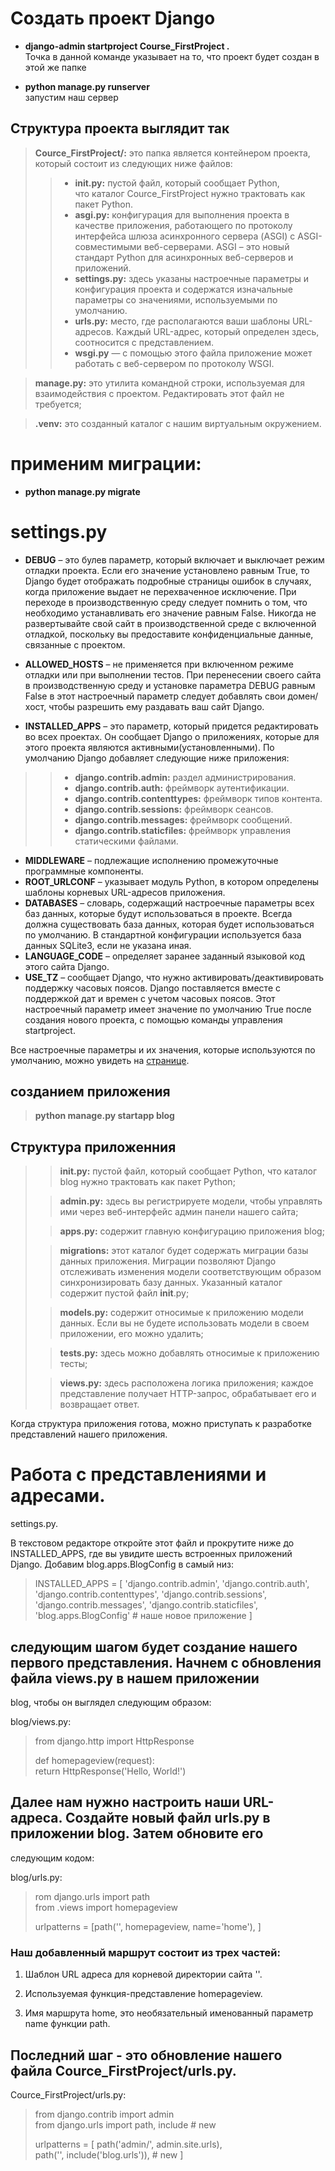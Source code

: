 # Создать проект Django
- **django-admin startproject Course_FirstProject .** \
Точка в данной команде указывает на то, что проект будет создан в этой же папке


- **python manage.py runserver** \
запустим наш сервер


## Структура проекта выглядит так

> **Cource_FirstProject/:**  это папка является контейнером проекта, 
который состоит из следующих ниже файлов:
>>- **__init__.py:** пустой файл, который сообщает Python, 
<br> что каталог Cource_FirstProject нужно трактовать как пакет Python.
>> - **asgi.py:** конфигурация для выполнения проекта в качестве приложения, работающего по протоколу интерфейса шлюза 
асинхронного сервера (ASGI) с ASGI-совместимыми веб-серверами. ASGI – это новый стандарт Python для асинхронных веб-серверов и приложений.
>> - **settings.py:** здесь указаны настроечные параметры и конфигурация проекта и содержатся изначальные параметры со 
значениями, используемыми по умолчанию.
>> - **urls.py:** место, где располагаются ваши шаблоны URL-адресов. Каждый URL-адрес, который определен здесь, 
  соотносится с представлением.
>>- **wsgi.py** — с помощью этого файла приложение может работать с веб-сервером по протоколу WSGI.

> **manage.py:** это утилита командной строки, используемая для взаимодействия с проектом. Редактировать этот файл не 
  требуется;

> **.venv:** это созданный каталог с нашим виртуальным окружением.


# применим миграции:


- **python manage.py migrate**

# settings.py

- **DEBUG** – это булев параметр, который включает и выключает режим отладки проекта. Если его значение установлено 
равным True, то Django будет отображать подробные страницы ошибок в случаях, когда приложение выдает не перехваченное исключение. При переходе в производственную среду следует помнить о том, что необходимо устанавливать его значение равным False. Никогда не развертывайте свой сайт в производственной среде с включенной отладкой, поскольку вы предоставите конфиденциальные данные, связанные с проектом.

- **ALLOWED_HOSTS** – не применяется при включенном режиме отладки или при выполнении тестов. При перенесении своего 
  сайта в производственную среду и установке параметра DEBUG равным False в этот настроечный параметр следует добавлять свои домен/хост, чтобы разрешить ему раздавать ваш сайт Django.
- **INSTALLED_APPS** – это параметр, который придется редактировать во всех проектах. Он сообщает Django о приложениях, 
  которые для этого проекта являются активными(установленными). По умолчанию Django добавляет следующие ниже приложения:
>> - **django.contrib.admin:** раздел администрирования.
>> - **django.contrib.auth:** фреймворк аутентификации.
>> - **django.contrib.contenttypes:** фреймворк типов контента.
>> - **django.contrib.sessions:** фреймворк сеансов.
>> - **django.contrib.messages:** фреймворк сообщений.
>> - **django.contrib.staticfiles:** фреймворк управления статическими файлами.
- **MIDDLEWARE** – подлежащие исполнению промежуточные программные компоненты.
- **ROOT_URLCONF** – указывает модуль Python, в котором определены шаблоны корневых URL-адресов приложения.
- **DATABASES** – словарь, содержащий настроечные параметры всех баз данных, которые будут использоваться в проекте. 
  Всегда должна существовать база данных, которая будет использоваться по умолчанию. В стандартной конфигурации используется база данных SQLite3, если не указана иная.
- **LANGUAGE_CODE** – определяет заранее заданный языковой код этого сайта Django.
- **USE_TZ** – сообщает Django, что нужно активировать/деактивировать поддержку часовых поясов. Django поставляется 
  вместе с поддержкой дат и времен с учетом часовых поясов. Этот настроечный параметр имеет значение по умолчанию  True после создания нового проекта, с помощью команды управления startproject.

Все настроечные параметры и их значения, которые используются по умолчанию, 
можно увидеть на [странице](https://docs.djangoproject.com/en/5.0/ref/settings/).

## созданием приложения

>**python manage.py startapp blog**

## Структура приложенния 

>> **__init__.py:**  пустой  файл,  который  сообщает  Python,  что  каталог blog нужно трактовать как пакет Python;
> 
>> **admin.py:** здесь вы регистрируете модели, чтобы управлять ими через веб-интерфейс админ панели нашего сайта;
>
>> **apps.py:** содержит главную конфигурацию приложения blog;
>
>>**migrations:** этот каталог будет содержать миграции базы данных приложения. Миграции позволяют Django отслеживать 
изменения модели соответствующим образом синхронизировать базу данных. Указанный каталог содержит пустой файл __init__.py;
>
>>**models.py:** содержит относимые к приложению модели данных. Если вы не будете использовать модели в своем 
приложении, его можно удалить;
>
>>**tests.py:** здесь можно добавлять относимые к приложению тесты;
>
>>**views.py:** здесь расположена логика приложения; каждое представление получает HTTP-запрос, обрабатывает его и 
возвращает ответ.

Когда структура приложения готова, можно приступать к разработке представлений нашего приложения.

# Работа с представлениями и адресами.

settings.py.


В текстовом редакторе откройте этот файл и прокрутите ниже до INSTALLED_APPS, где вы увидите шесть встроенных приложений Django. Добавим blog.apps.BlogConfig в самый низ:
>INSTALLED_APPS = [
    'django.contrib.admin',
    'django.contrib.auth',
    'django.contrib.contenttypes',
    'django.contrib.sessions',
    'django.contrib.messages',
    'django.contrib.staticfiles',
    'blog.apps.BlogConfig' # наше новое приложение
]

## следующим шагом будет создание нашего первого представления. Начнем с обновления файла views.py в нашем приложении 
blog, чтобы он выглядел следующим образом:

blog/views.py:
>from django.http import HttpResponse
> 
> 
>def homepageview(request): \
>    return HttpResponse('Hello, World!')

## Далее нам нужно настроить наши URL-адреса. Создайте новый файл urls.py в приложении blog. Затем обновите его 
следующим кодом:

blog/urls.py:

>rom django.urls import path\
>from .views import homepageview
>
>urlpatterns = [path('', homepageview, name='home'), ]

### Наш добавленный маршрут состоит из трех частей:

1. Шаблон URL адреса для корневой директории сайта ''.

2. Используемая функция-представление homepageview.

3. Имя маршрута home, это необязательный именованный параметр name функции path.

## Последний шаг - это обновление нашего файла Cource_FirstProject/urls.py.

Cource_FirstProject/urls.py:

>from django.contrib import admin\
>from django.urls import path, include  # new
>
>urlpatterns = [
>    path('admin/', admin.site.urls),\
>    path('', include('blog.urls')),  # new 
>]

